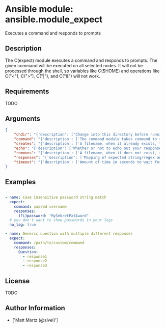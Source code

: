 # Ansible module: ansible.module_expect


Executes a command and responds to prompts

## Description

The C(expect) module executes a command and responds to prompts.
The given command will be executed on all selected nodes. It will not be processed through the shell, so variables like C($HOME) and operations like C("<"), C(">"), C("|"), and C("&") will not work.

## Requirements

TODO

## Arguments

``` json
{
    "chdir": "{'description': ['Change into this directory before running the command.']}",
    "command": "{'description': ['The command module takes command to run.'], 'required': True}",
    "creates": "{'description': ['A filename, when it already exists, this step will B(not) be run.']}",
    "echo": "{'description': ['Whether or not to echo out your response strings.'], 'default': False}",
    "removes": "{'description': ['A filename, when it does not exist, this step will B(not) be run.']}",
    "responses": "{'description': ['Mapping of expected string/regex and string to respond with. If the response is a list, successive matches return successive responses. List functionality is new in 2.1.'], 'required': True}",
    "timeout": "{'description': ['Amount of time in seconds to wait for the expected strings. Use C(null) to disable timeout.'], 'default': 30}",
}
```

## Examples


``` yaml

- name: Case insensitive password string match
  expect:
    command: passwd username
    responses:
      (?i)password: "MySekretPa$$word"
  # you don't want to show passwords in your logs
  no_log: true

- name: Generic question with multiple different responses
  expect:
    command: /path/to/custom/command
    responses:
      Question:
        - response1
        - response2
        - response3

```

## License

TODO

## Author Information
  - ['Matt Martz (@sivel)']
